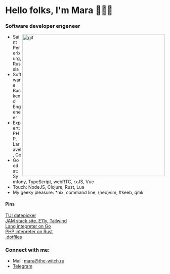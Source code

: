 <h1>Hello folks, I'm Mara 🧙🏼‍♀️</h1>

<h3>Software developer engeneer</h3>

<img align="right" alt="gif" src="https://c.tenor.com/KdZkeFEhZewAAAAC/nap-crt.gif" width="450">
<p align="left">

- Saint Pererburg, Russia
- Software Backend Engeneer
- Expert: PHP, Laravel, Go
- Good at: Symfony, TypeScript, webRTC, rxJS, Vue
- Touch: NodeJS, Clojure, Rust, Lua
- My geeky pleasure: *nix, command line, (neo)vim, #keeb, qmk 

<h4 align="left">Pins</h3>
<a href="https://github.com/maraloon/tui-datepicker">TUI datepicker</a><br>
<a href="https://github.com/maraloon/personal-website">JAM stack site. E11y, Tailwind</a><br>
<a href="https://github.com/maraloon/monkey-int">Lang intepreter on Go</a><br>
<a href="https://github.com/maraloon/php-intepreter">PHP intepreter on Rust</a><br>
<a href="https://github.com/maraloon/dotfiles">.dotfiles</a>
  

<h3 align="left">Connect with me:</h3>

- Mail: <a href="mailto:mara@the-witch.ru">mara@the-witch.ru</a>
- <a href="https://t.me/maraloon">Telegram</a>

<!---
maraloon/maraloon is a ✨ special ✨ repository because its `README.md` (this file) appears on your GitHub profile.
You can click the Preview link to take a look at your changes.
--->
